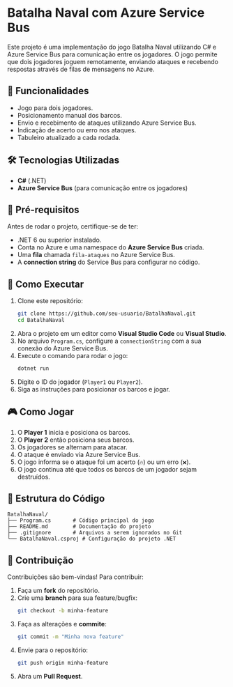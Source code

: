 # Batalha Naval com Azure Service Bus

Este projeto é uma implementação do jogo Batalha Naval utilizando C# e Azure Service Bus para comunicação entre os jogadores. O jogo permite que dois jogadores joguem remotamente, enviando ataques e recebendo respostas através de filas de mensagens no Azure.

## 🎯 Funcionalidades
- Jogo para dois jogadores.
- Posicionamento manual dos barcos.
- Envio e recebimento de ataques utilizando Azure Service Bus.
- Indicação de acerto ou erro nos ataques.
- Tabuleiro atualizado a cada rodada.

## 🛠 Tecnologias Utilizadas
- **C#** (.NET)
- **Azure Service Bus** (para comunicação entre os jogadores)

## 📌 Pré-requisitos
Antes de rodar o projeto, certifique-se de ter:
- .NET 6 ou superior instalado.
- Conta no Azure e uma namespace do **Azure Service Bus** criada.
- Uma **fila** chamada `fila-ataques` no Azure Service Bus.
- A **connection string** do Service Bus para configurar no código.

## 🚀 Como Executar
1. Clone este repositório:
   ```sh
   git clone https://github.com/seu-usuario/BatalhaNaval.git
   cd BatalhaNaval
   ```
2. Abra o projeto em um editor como **Visual Studio Code** ou **Visual Studio**.
3. No arquivo `Program.cs`, configure a `connectionString` com a sua conexão do Azure Service Bus.
4. Execute o comando para rodar o jogo:
   ```sh
   dotnet run
   ```
5. Digite o ID do jogador (`Player1` ou `Player2`).
6. Siga as instruções para posicionar os barcos e jogar.

## 🎮 Como Jogar
1. O **Player 1** inicia e posiciona os barcos.
2. O **Player 2** então posiciona seus barcos.
3. Os jogadores se alternam para atacar.
4. O ataque é enviado via Azure Service Bus.
5. O jogo informa se o ataque foi um acerto (`🔥`) ou um erro (`❌`).
6. O jogo continua até que todos os barcos de um jogador sejam destruídos.

## 📄 Estrutura do Código
```
BatalhaNaval/
├── Program.cs       # Código principal do jogo
├── README.md        # Documentação do projeto
├── .gitignore       # Arquivos a serem ignorados no Git
└── BatalhaNaval.csproj # Configuração do projeto .NET
```

## 📢 Contribuição
Contribuições são bem-vindas! Para contribuir:
1. Faça um **fork** do repositório.
2. Crie uma **branch** para sua feature/bugfix:
   ```sh
   git checkout -b minha-feature
   ```
3. Faça as alterações e **commite**:
   ```sh
   git commit -m "Minha nova feature"
   ```
4. Envie para o repositório:
   ```sh
   git push origin minha-feature
   ```
5. Abra um **Pull Request**.


